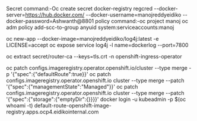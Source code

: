 Secret command:-Oc create secret docker-registry regcred --docker-server=https://hub.docker.com/ --docker-username=manojreddyeidiko --docker-password=Ashwanth@8801
policy command:-oc project manoj
oc adm policy add-scc-to-group anyuid system:serviceaccounts:manoj


oc new-app --docker-image=manojreddyeidiko/log4j:latest -e LICENSE=accept
oc expose service log4j -l name=dockerlog --port=7800

oc extract secret/router-ca --keys=tls.crt -n openshift-ingress-operator


oc patch configs.imageregistry.operator.openshift.io/cluster --type merge -p '{"spec":{"defaultRoute":true}}'
oc patch configs.imageregistry.operator.openshift.io cluster --type merge --patch '{"spec":{"managementState":"Managed"}}'
oc patch configs.imageregistry.operator.openshift.io cluster --type merge --patch '{"spec":{"storage":{"emptyDir":{}}}}'
docker login -u kubeadmin -p $(oc whoami -t) default-route-openshift-image-registry.apps.ocp4.eidikointernal.com




